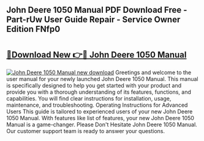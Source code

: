 ## John Deere 1050 Manual PDF Download Free - Part-rUw User Guide Repair - Service Owner Edition FNfp0

# <h2><a href="http://bc20847.oget.top/?id=John+Deere+1050+Manual">🔗Download New 👉🔴 John Deere 1050 Manual</a></h2>

[![John Deere 1050 Manual new download](https://i.imgur.com/5g1atiW.png)](http://bc20847.oget.top/?id=John+Deere+1050+Manual)
Greetings and welcome to the user manual for your newly launched John Deere 1050 Manual. This manual is specifically designed to help you get started with your product and provide you with a thorough understanding of its features, functions, and capabilities. You will find clear instructions for installation, usage, maintenance, and troubleshooting. Operating Instructions for Advanced Users This guide is tailored to experienced users of your new John Deere 1050 Manual. With features like list of features, your new John Deere 1050 Manual is a game-changer. Please Don't Hesitate John Deere 1050 Manual. Our customer support team is ready to answer your questions.
